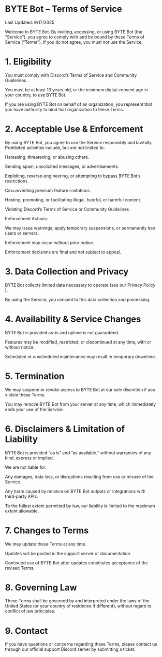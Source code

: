 # BYTE Bot – Terms of Service

Last Updated: 9/17/2025

Welcome to BYTE Bot. By inviting, accessing, or using BYTE Bot (the “Service”), you agree to comply with and be bound by these Terms of Service (“Terms”). If you do not agree, you must not use the Service.

# 1. Eligibility

You must comply with Discord’s Terms of Service
 and Community Guidelines
.

You must be at least 13 years old, or the minimum digital consent age in your country, to use BYTE Bot.

If you are using BYTE Bot on behalf of an organization, you represent that you have authority to bind that organization to these Terms.

# 2. Acceptable Use & Enforcement

By using BYTE Bot, you agree to use the Service responsibly and lawfully. Prohibited activities include, but are not limited to:

Harassing, threatening, or abusing others.

Sending spam, unsolicited messages, or advertisements.

Exploiting, reverse-engineering, or attempting to bypass BYTE Bot’s restrictions.

Circumventing premium feature limitations.

Hosting, promoting, or facilitating illegal, hateful, or harmful content.

Violating Discord’s Terms of Service
 or Community Guidelines
.

Enforcement Actions:

We may issue warnings, apply temporary suspensions, or permanently ban users or servers.

Enforcement may occur without prior notice.

Enforcement decisions are final and not subject to appeal.

# 3. Data Collection and Privacy

BYTE Bot collects limited data necessary to operate (see our Privacy Policy
).

By using the Service, you consent to this data collection and processing.

# 4. Availability & Service Changes

BYTE Bot is provided as-is and uptime is not guaranteed.

Features may be modified, restricted, or discontinued at any time, with or without notice.

Scheduled or unscheduled maintenance may result in temporary downtime.

# 5. Termination

We may suspend or revoke access to BYTE Bot at our sole discretion if you violate these Terms.

You may remove BYTE Bot from your server at any time, which immediately ends your use of the Service.

# 6. Disclaimers & Limitation of Liability

BYTE Bot is provided “as is” and “as available,” without warranties of any kind, express or implied.

We are not liable for:

Any damages, data loss, or disruptions resulting from use or misuse of the Service.

Any harm caused by reliance on BYTE Bot outputs or integrations with third-party APIs.

To the fullest extent permitted by law, our liability is limited to the maximum extent allowable.

# 7. Changes to Terms

We may update these Terms at any time.

Updates will be posted in the support server or documentation.

Continued use of BYTE Bot after updates constitutes acceptance of the revised Terms.

# 8. Governing Law

These Terms shall be governed by and interpreted under the laws of the United States (or your country of residence if different), without regard to conflict of law principles.

# 9. Contact

If you have questions or concerns regarding these Terms, please contact us through our official support Discord server by submitting a ticket.
